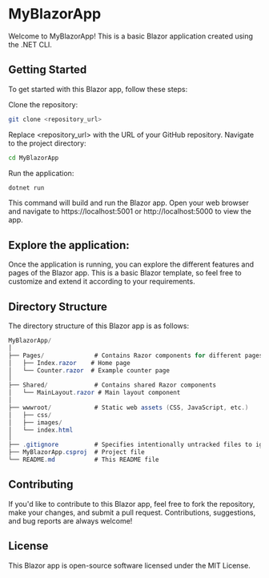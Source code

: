 # MyBlazorApp

Welcome to MyBlazorApp! This is a basic Blazor application created using the .NET CLI.

## Getting Started

To get started with this Blazor app, follow these steps:

Clone the repository:
```bash 
git clone <repository_url>
```

Replace <repository_url> with the URL of your GitHub repository.
Navigate to the project directory:
```bash 
cd MyBlazorApp
```

Run the application:
```bash 
dotnet run
```

This command will build and run the Blazor app. Open your web browser and navigate to https://localhost:5001 or http://localhost:5000 to view the app.

## Explore the application:
Once the application is running, you can explore the different features and pages of the Blazor app. This is a basic Blazor template, so feel free to customize and extend it according to your requirements.

## Directory Structure

The directory structure of this Blazor app is as follows:

```csharp
MyBlazorApp/
│
├── Pages/              # Contains Razor components for different pages
│   ├── Index.razor    # Home page
│   └── Counter.razor  # Example counter page
│
├── Shared/             # Contains shared Razor components
│   └── MainLayout.razor # Main layout component
│
├── wwwroot/            # Static web assets (CSS, JavaScript, etc.)
│   ├── css/
│   ├── images/
│   └── index.html
│
├── .gitignore          # Specifies intentionally untracked files to ignore
├── MyBlazorApp.csproj  # Project file
└── README.md           # This README file
```

## Contributing

If you'd like to contribute to this Blazor app, feel free to fork the repository, make your changes, and submit a pull request. Contributions, suggestions, and bug reports are always welcome!

## License

This Blazor app is open-source software licensed under the MIT License.

